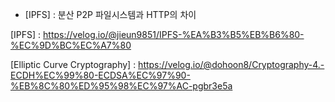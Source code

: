 - [IPFS] : 분산 P2P 파일시스템과 HTTP의 차이

[IPFS] : https://velog.io/@jieun9851/IPFS-%EA%B3%B5%EB%B6%80-%EC%9D%BC%EC%A7%80

[Elliptic Curve Cryptography] : https://velog.io/@dohoon8/Cryptography-4.-ECDH%EC%99%80-ECDSA%EC%97%90-%EB%8C%80%ED%95%98%EC%97%AC-pgbr3e5a